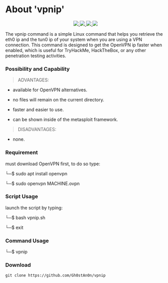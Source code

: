# About 'vpnip'

<p align="center">
   </a>
      <a href="https://github.com/Gh0stAn0n/vpnip">
      <img src="https://img.shields.io/badge/Version-1.0.0-darkgreen">
        <img src="https://img.shields.io/badge/Release%20Date-febuary%202023-purple">
  <img src="https://shields.io/badge/Bash-100%25-066da5">
  <img src="https://shields.io/badge/Platform-Linux-darkred">
    </a>
  </p>
</p>

The vpnip command is a simple Linux command that helps you retrieve the eth0 ip and the tun0 ip of your system when you are using a VPN connection. This command is designed to get the OpenVPN ip faster when enabled, which is useful for TryHackMe, HackTheBox, or any other penetration testing activities.

### Possibility and Capability

> ADVANTAGES:

- available for OpenVPN alternatives.

- no files will remain on the current directory.

- faster and easier to use.

- can be shown inside of the metasploit framework.

> DISADVANTAGES:

- none.

### Requirement

must download OpenVPN first, to do so type:

└─$ sudo apt install openvpn

└─$ sudo openvpn MACHINE.ovpn

### Script Usage

launch the script by typing:

└─$ bash vpnip.sh

└─$ exit

### Command Usage

└─$ vpnip

### Download

    git clone https://github.com/Gh0stAn0n/vpnip
